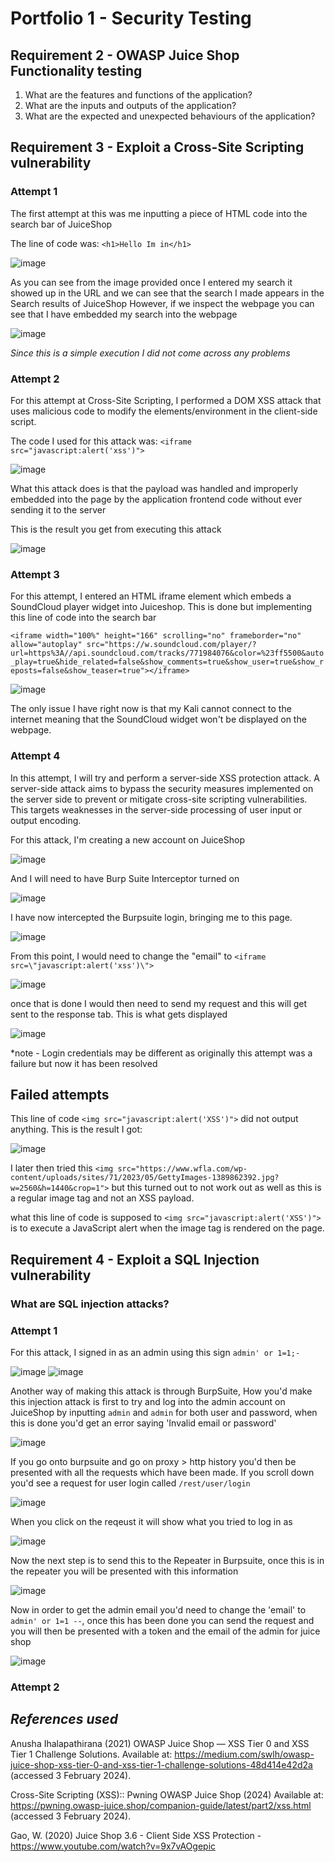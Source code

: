 # Portfolio 1 - Security Testing

## Requirement 2 - OWASP Juice Shop Functionality testing

1. What are the features and functions of the application?
2. What are the inputs and outputs of the application?
3. What are the expected and unexpected behaviours of the application?

## Requirement 3 - Exploit a Cross-Site Scripting vulnerability

### Attempt 1
The first attempt at this was me inputting a piece of HTML code into the search bar of JuiceShop

The line of code was:
```<h1>Hello Im in</h1>```

![image](https://github.com/EthanKB1/Security-Testing/assets/157480256/58708b3b-905a-44f7-9b38-0c64c6306bf2)

As you can see from the image provided once I entered my search it showed up in the URL and we can see that the search I made appears in the Search results of JuiceShop
However, if we inspect the webpage you can see that I have embedded my search into the webpage

![image](https://github.com/EthanKB1/Security-Testing/assets/157480256/fbcc66b1-0473-490b-a191-5b3f038a8966)

_Since this is a simple execution I did not come across any problems_

### Attempt 2

For this attempt at Cross-Site Scripting, I performed a DOM XSS attack that uses malicious code to modify the elements/environment in the client-side script.

The code I used for this attack was:
```<iframe src="javascript:alert('xss')">```

![image](https://github.com/EthanKB1/Security-Testing/assets/157480256/07628db3-e565-492b-a617-ed539cf969d4)

What this attack does is that the payload was handled and improperly embedded into the page by the application frontend code without ever sending it to the server

This is the result you get from executing this attack

![image](https://github.com/EthanKB1/Security-Testing/assets/157480256/37dc8606-2a99-48c1-b49e-ed26cf68029e)

### Attempt 3

For this attempt, I entered an HTML iframe element which embeds a SoundCloud player widget into Juiceshop. This is done but implementing this line of code into the search bar

```<iframe width="100%" height="166" scrolling="no" frameborder="no" allow="autoplay" src="https://w.soundcloud.com/player/?url=https%3A//api.soundcloud.com/tracks/771984076&color=%23ff5500&auto_play=true&hide_related=false&show_comments=true&show_user=true&show_reposts=false&show_teaser=true"></iframe>```

![image](https://github.com/EthanKB1/Security-Testing/assets/157480256/13f8f78a-b87f-4fe4-a9ff-a97735d20161)

The only issue I have right now is that my Kali cannot connect to the internet meaning that the SoundCloud widget won't be displayed on the webpage.

### Attempt 4

In this attempt, I will try and perform a server-side XSS protection attack. A server-side attack aims to bypass the security measures implemented on the server side to prevent or mitigate cross-site scripting vulnerabilities. This targets weaknesses in the server-side processing of user input or output encoding.

For this attack, I'm creating a new account on JuiceShop

![image](https://github.com/EthanKB1/Security-Testing/assets/157480256/510550b2-7537-4f94-9594-2b194a1e9f4e)

And I will need to have Burp Suite Interceptor turned on

![image](https://github.com/EthanKB1/Security-Testing/assets/157480256/53a9d09d-9f5f-4310-a86d-002d67357c3c)

I have now intercepted the Burpsuite login, bringing me to this page.

![image](https://github.com/EthanKB1/Security-Testing/assets/157480256/d99848c1-de98-407e-b8b8-ee49b56e0976)

From this point, I would need to change the "email" to ```<iframe src=\"javascript:alert('xss')\">```

![image](https://github.com/EthanKB1/Security-Testing/assets/157480256/88f8dba1-968d-4841-943f-f4ba61062c40)

once that is done I would then need to send my request and this will get sent to the response tab. This is what gets displayed

![image](https://github.com/EthanKB1/Security-Testing/assets/157480256/dfccd464-6a50-4db9-bb68-3233d475a45a)

*note - Login credentials may be different as originally this attempt was a failure but now it has been resolved

## Failed attempts

This line of code ```<img src="javascript:alert('XSS')">``` did not output anything. This is the result I got:

![image](https://github.com/EthanKB1/Security-Testing/assets/157480256/64b29098-acc6-455d-8e76-a5c097f2341e)

I later then tried this ```<img src="https://www.wfla.com/wp-content/uploads/sites/71/2023/05/GettyImages-1389862392.jpg?w=2560&h=1440&crop=1">``` but this turned out to not work out as well as this is a regular image tag and not an XSS payload.

what this line of code is supposed to ```<img src="javascript:alert('XSS')">``` is to execute a JavaScript alert when the image tag is rendered on the page.

## Requirement 4 - Exploit a SQL Injection vulnerability

### What are SQL injection attacks?


### Attempt 1

For this attack, I signed in as an admin using this sign ```admin' or 1=1;-```

![image](https://github.com/EthanKB1/Security-Testing/assets/157480256/58cff92d-ee83-4a78-8d28-07f71b75d00b)
![image](https://github.com/EthanKB1/Security-Testing/assets/157480256/953b3519-6204-4805-8523-b85931a0b282)

Another way of making this attack is through BurpSuite, How you'd make this injection attack is first to try and log into the admin account on JuiceShop by inputting ```admin``` and ```admin``` for both user and password, when this is done you'd get an error saying 'Invalid email or password'

![image](https://github.com/EthanKB1/Security-Testing/assets/157480256/cc20336f-007e-4470-9d4b-2e1b1da6f9f7)

If you go onto burpsuite and go on proxy > http history you'd then be presented with all the requests which have been made. If you scroll down you'd see a request for user login called ```/rest/user/login```

![image](https://github.com/EthanKB1/Security-Testing/assets/157480256/8bb24b8c-73f5-4d34-bf88-54a56e6d2e0a)

When you click on the reqeust it will show what you tried to log in as

![image](https://github.com/EthanKB1/Security-Testing/assets/157480256/e183c22b-f49b-4f54-8e25-f540f049ef6a)

Now the next step is to send this to the Repeater in Burpsuite, once this is in the repeater you will be presented with this information

![image](https://github.com/EthanKB1/Security-Testing/assets/157480256/c115495a-baa4-48d7-81d4-33c33b2a4eb1)

Now in order to get the admin email you'd need to change the 'email' to ```admin' or 1=1 --```, once this has been done you can send the request and you will then be presented with a token and the email of the admin for juice shop

![image](https://github.com/EthanKB1/Security-Testing/assets/157480256/6620ac9b-69e5-4add-bdb1-022ba686719c)


### Attempt 2



## _References used_

Anusha Ihalapathirana (2021) OWASP Juice Shop — XSS Tier 0 and XSS Tier 1 Challenge Solutions. Available at: https://medium.com/swlh/owasp-juice-shop-xss-tier-0-and-xss-tier-1-challenge-solutions-48d414e42d2a (accessed 3 February 2024).

Cross-Site Scripting (XSS):: Pwning OWASP Juice Shop (2024) Available at: https://pwning.owasp-juice.shop/companion-guide/latest/part2/xss.html (accessed 3 February 2024).

Gao, W. (2020) Juice Shop 3.6 - Client Side XSS Protection - https://www.youtube.com/watch?v=9x7vAOgepic

‌



‌


